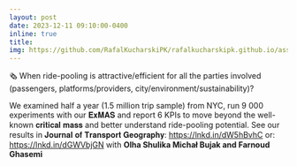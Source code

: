 ```yaml
---
layout: post
date: 2023-12-11 09:10:00-0400
inline: true
title:
img: https://github.com/RafalKucharskiPK/rafalkucharskipk.github.io/assets/20555451/0a8e6e2c-6b44-4fd4-a113-e95fbef76d1d
---
```


🗞 When ride-pooling is attractive/efficient for all the parties involved (passengers, platforms/providers, city/environment/sustainability)?

We examined half a year (1.5 million trip sample) from NYC, run 9 000 experiments with our 𝐄𝐱𝐌𝐀𝐒 and report 6 KPIs to move beyond the well-known 𝐜𝐫𝐢𝐭𝐢𝐜𝐚𝐥 𝐦𝐚𝐬𝐬 and better understand ride-pooling potential.
See our results in 𝐉𝐨𝐮𝐫𝐧𝐚𝐥 𝐨𝐟 𝐓𝐫𝐚𝐧𝐬𝐩𝐨𝐫𝐭 𝐆𝐞𝐨𝐠𝐫𝐚𝐩𝐡𝐲: https://lnkd.in/dW5hBvhC or: https://lnkd.in/dGWVbjGN with **Olha Shulika Michał Bujak and Farnoud Ghasemi**
